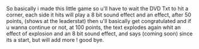 So basically i made this little game so u'll have to wait the DVD Txt to hit a corner, each side it hits will play a 8 bit sound effect and an effect, after 50 points, (shows at the leaderstat) then u'll basically get congratulated and if u wanna continue or not, at 100 points, the text explodes again whit an effect of explosion and an 8 bit sound effect, and says (coming soon) since its a start, but will add more ! good bye.
